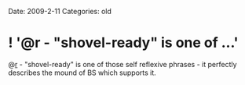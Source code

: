 Date: 2009-2-11
Categories: old

# ! '@r - "shovel-ready" is one of ...'

@<a href="http://twitter.com/r">r</a> - "shovel-ready" is one of those self reflexive phrases - it perfectly describes the mound  of BS which supports it.
